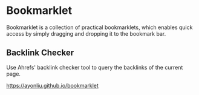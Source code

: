 # Bookmarklet

Bookmarklet is a collection of practical bookmarklets, which enables quick access by simply dragging and dropping it to the bookmark bar.

## Backlink Checker

Use Ahrefs' backlink checker tool to query the backlinks of the current page.

https://ayonliu.github.io/bookmarklet
